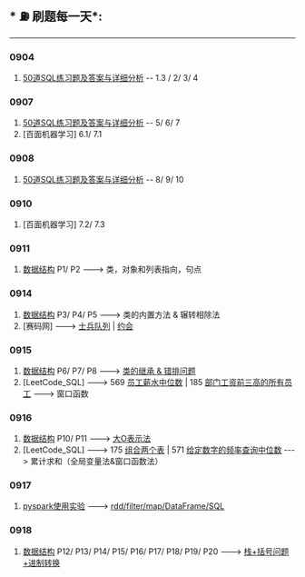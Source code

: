 ## * ⛽️ 刷题每一天*:
---
### 0904
1. [50道SQL练习题及答案与详细分析](https://www.jianshu.com/p/476b52ee4f1b) -- 1.3 / 2/ 3/ 4

### 0907
1. [50道SQL练习题及答案与详细分析](https://www.jianshu.com/p/476b52ee4f1b) -- 5/ 6/ 7
2. [百面机器学习] 6.1/ 7.1

### 0908
1. [50道SQL练习题及答案与详细分析](https://www.jianshu.com/p/476b52ee4f1b) -- 8/ 9/ 10


### 0910
1. [百面机器学习] 7.2/ 7.3

### 0911
1. [数据结构](https://www.bilibili.com/video/BV1b54y1q7Hj?p=3&t=152) P1/ P2 ---> 类，对象和列表指向，句点

### 0914
1. [数据结构](https://www.bilibili.com/video/BV1b54y1q7Hj?p=6) P3/ P4/ P5 ---> 类的内置方法 & 辗转相除法
2. [赛码网] ---> [士兵队列](https://exercise.acmcoder.com/online/online_judge_ques?ques_id=3328&konwledgeId=40) | [约会](https://exercise.acmcoder.com/online/online_judge_ques?ques_id=1530&konwledgeId=134)


### 0915
1. [数据结构](https://www.bilibili.com/video/BV1b54y1q7Hj?p=10) P6/ P7/ P8 ---> [类的继承 & 错排问题](https://colab.research.google.com/drive/161QazKCvTowzkDUEiy3xEbEUKSc__jMc#scrollTo=rzKL-v0Rt3TL)
2. [LeetCode_SQL] ---> 569 [员工薪水中位数](https://leetcode-cn.com/problems/median-employee-salary/) | 185 [部门工资前三高的所有员工](https://leetcode-cn.com/problems/department-top-three-salaries/) ---> 窗口函数

### 0916
1. [数据结构](https://www.bilibili.com/video/BV1b54y1q7Hj?p=12) P10/ P11 ---> [大O表示法](https://drive.google.com/drive/folders/1LU-cnsh36LZiql9ytsS6G9_QanQRPjEV)
2. [LeetCode_SQL] ---> 175 [组合两个表](https://leetcode-cn.com/problems/combine-two-tables/) | 571 [给定数字的频率查询中位数](https://leetcode-cn.com/problems/find-median-given-frequency-of-numbers/) ---> 累计求和（全局变量法&窗口函数法）

### 0917
1. [pyspark使用实验](https://drive.google.com/drive/folders/1LU-cnsh36LZiql9ytsS6G9_QanQRPjEV) ---> [rdd/filter/map/DataFrame/SQL](https://github.com/whw199833/Coursera_Data_Ml_Python/tree/master/Coursera_Apache_Spark-master)

### 0918
1. [数据结构](https://www.bilibili.com/video/BV1b54y1q7Hj?p=12) P12/ P13/ P14/ P15/ P16/ P17/ P18/ P19/ P20 ---> [栈+括号问题+进制转换](https://drive.google.com/drive/folders/1LU-cnsh36LZiql9ytsS6G9_QanQRPjEV)
